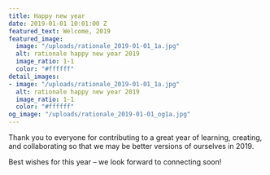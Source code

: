 ```yaml
---
title: Happy new year
date: 2019-01-01 10:01:00 Z
featured_text: Welcome, 2019
featured_image:
  image: "/uploads/rationale_2019-01-01_1a.jpg"
  alt: rationale happy new year 2019
  image_ratio: 1-1
  color: "#ffffff"
detail_images:
- image: "/uploads/rationale_2019-01-01_1a.jpg"
  alt: rationale happy new year 2019
  image_ratio: 1-1
  color: "#ffffff"
og_image: "/uploads/rationale_2019-01-01_og1a.jpg"
---
```


Thank you to everyone for contributing to a great year of learning, creating, and collaborating so that we may be better versions of ourselves in 2019. 

Best wishes for this year – we look forward to connecting soon!
